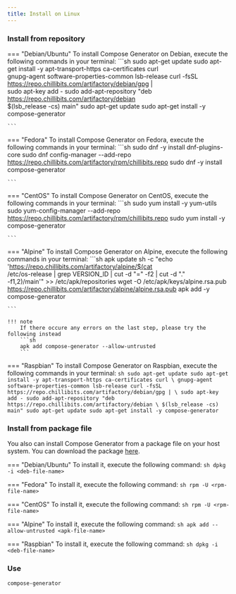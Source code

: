 ```yaml
---
title: Install on Linux
---
```


### Install from repository
=== "Debian/Ubuntu"
    To install Compose Generator on Debian, execute the following commands in your terminal:
    ```sh
    sudo apt-get update
    sudo apt-get install -y apt-transport-https ca-certificates curl \
        gnupg-agent software-properties-common lsb-release
    curl -fsSL https://repo.chillibits.com/artifactory/debian/gpg | \
        sudo apt-key add -
    sudo add-apt-repository "deb https://repo.chillibits.com/artifactory/debian \
        $(lsb_release -cs) main"
    sudo apt-get update
    sudo apt-get install -y compose-generator

    ```

=== "Fedora"
    To install Compose Generator on Fedora, execute the following commands in your terminal:
    ```sh
    sudo dnf -y install dnf-plugins-core
    sudo dnf config-manager --add-repo \
        https://repo.chillibits.com/artifactory/rpm/chillibits.repo
    sudo dnf -y install compose-generator

    ```

=== "CentOS"
    To install Compose Generator on CentOS, execute the following commands in your terminal:
    ```sh
    sudo yum install -y yum-utils
    sudo yum-config-manager --add-repo \
        https://repo.chillibits.com/artifactory/rpm/chillibits.repo
    sudo yum install -y compose-generator

    ```

=== "Alpine"
    To install Compose Generator on Alpine, execute the following commands in your terminal:
    ```sh
    apk update
    sh -c "echo 'https://repo.chillibits.com/artifactory/alpine/$(cat \
        /etc/os-release | grep VERSION_ID | cut -d "=" -f2 | cut -d "." \
        -f1,2)/main'" >> /etc/apk/repositories
    wget -O /etc/apk/keys/alpine.rsa.pub \
        https://repo.chillibits.com/artifactory/alpine/alpine.rsa.pub
    apk add -y compose-generator

    ```

    !!! note
        If there occure any errors on the last step, please try the following instead
        ```sh
        apk add compose-generator --allow-untrusted
        ```

=== "Raspbian"
    To install Compose Generator on Raspbian, execute the following commands in your terminal:
    ```sh
    sudo apt-get update
    sudo apt-get install -y apt-transport-https ca-certificates curl \
        gnupg-agent software-properties-common lsb-release
    curl -fsSL https://repo.chillibits.com/artifactory/debian/gpg | \
        sudo apt-key add -
    sudo add-apt-repository "deb https://repo.chillibits.com/artifactory/debian \
        $(lsb_release -cs) main"
    sudo apt-get update
    sudo apt-get install -y compose-generator
    ```

### Install from package file
You also can install Compose Generator from a package file on your host system. You can download the package [here](https://github.com/compose-generator/compose-generator/releases/latest).

=== "Debian/Ubuntu"
    To install it, execute the following command:
    ```sh
    dpkg -i <deb-file-name>
    ```

=== "Fedora"
    To install it, execute the following command:
    ```sh
    rpm -U <rpm-file-name>
    ```

=== "CentOS"
    To install it, execute the following command:
    ```sh
    rpm -U <rpm-file-name>
    ```

=== "Alpine"
    To install it, execute the following command:
    ```sh
    apk add --allow-untrusted <apk-file-name>
    ```

=== "Raspbian"
    To install it, execute the following command:
    ```sh
    dpkg -i <deb-file-name>
    ```

### Use
```sh
compose-generator
```